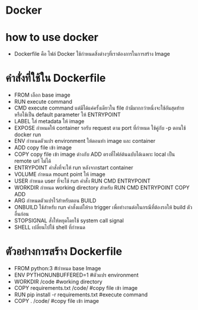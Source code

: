 # Docker
# how to use docker 
* Dockerfile คือ ไฟล์ Docker ใช้กำหนดสิ่งต่างๆที่เราต้องการในการสร้าง Image

# คำสั่งที่ใช้ใน Dockerfile

* FROM เลือก base image
* RUN execute command
* CMD execute command แต่มีได้แค่ครั้งเดียวใน file        ถ้ามีมากกว่าหนึ่งจะใช้อันสุดท้าย หรือใช้เป็น default parameter ให้ ENTRYPOINT
* LABEL ใส่ metadata ให้ image
* EXPOSE กำหนดให้ container รอรับ request ตาม port ที่กำหนด ใช้คู่กับ  -p ตอนใช้ docker run
* ENV กำหนดตัวแปร environment ให้ตอนทำ image และ container
* ADD copy file เข้า image
* COPY copy file เข้า image ต่างกับ ADD ตรงที่ไฟล์ต้นฉบับได้เฉพาะ local เป็น remote url ไม่ได้
* ENTRYPOINT คำสั่งที่จะให้ run หลังจากstart container
* VOLUME กำหนด mount point ให้ image
* USER กำหนด user ที่จะใช้ run คำสั่ง RUN CMD ENTRYPOINT
* WORKDIR กำหนด working directory  สำหรับ  RUN CMD ENTRYPOINT COPY ADD
* ARG กำหนดตัวแปรไว้สำหรับตอน BUILD
* ONBUILD ใช้สำหรับ run คำสั่งแต่ให้รอ trigger เพื่อทำงานต่อในกรณีที่ต้องรอให้ build ตัวอื่นก่อน
* STOPSIGNAL สั่งให้หยุดโดยใช้ system call signal
* SHELL เปลี่ยนไปใช้ shell ที่กำหนด


# ตัวอย่างการสร้าง Dockerfile

* FROM python:3                               #กำหนด base Image
* ENV PYTHONUNBUFFERED=1                      #ตัวแปร environment
* WORKDIR /code                               #working directory
* COPY requirements.txt /code/                #copy file เข้า image
* RUN pip install -r requirements.txt         #execute command
* COPY . /code/                               #copy file เข้า image
